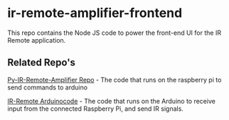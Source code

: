 # ir-remote-amplifier-frontend
This repo contains the Node JS code to power the front-end UI for the IR Remote application.

## Related Repo's
[Py-IR-Remote-Amplifier Repo](https://github.com/olofspango/py-ir-remote-amplifier) - The code that runs on the raspberry pi to send commands to arduino

[IR-Remote Arduinocode](https://github.com/olofspango/ir-remote-arduinocode) - The code that runs on the Arduino to receive input from the connected Raspberry Pi, and send IR signals.
